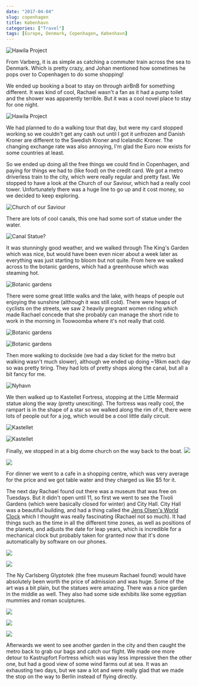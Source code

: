 ```yaml
---
date: "2017-04-04"
slug: copenhagen
title: København
categories: ["Travel"]
tags: [Europe, Denmark, Copenhagen, København]
---
```


![](boat1.jpg "Hawila Project")

From Varberg, it is as simple as catching a commuter train across the sea to Denmark. Which is pretty crazy, and Johan mentioned how sometimes he pops over to Copenhagen to do some shopping!

We ended up booking a boat to stay on through airBnB for something different. It was kind of cool, Rachael wasn't a fan as it had a pump toilet and the shower was apparently terrible. But it was a cool novel place to stay for one night.

![](boat2.jpg "Hawila Project")

We had planned to do a walking tour that day, but were my card stopped working so we couldn't get any cash out until I got it unfrozen and Danish Kroner are different to the Swedish Kroner and Icelandic Kroner. The changing exchange rate was also annoying, I'm glad the Euro now exists for some countries at least.

So we ended up doing all the free things we could find in Copenhagen, and paying for things we had to (like food) on the credit card. We got a metro driverless train to the city, which were really regular and pretty fast. We stopped to have a look at the Church of our Saviour, which had a really cool tower. Unfortunately there was a huge line to go up and it cost money, so we decided to keep exploring.

![](ChurchofOurSaviour.jpg "Church of our Saviour")

There are lots of cool canals, this one had some sort of statue under the water.

![](canal.jpg "Canal Statue?")

It was stunningly good weather, and we walked through The King's Garden which was nice, but would have been even nicer about a week later as everything was just starting to bloom but not quite. From here we walked across to the botanic gardens, which had a greenhouse which was steaming hot.

![](botanic1.jpg "Botanic gardens")

There were some great little walks and the lake, with heaps of people out enjoying the sunshine (although it was still cold). There were heaps of cyclists on the streets, we saw 2 heavily pregnant women riding which made Rachael concede that she probably can manage the short ride to work in the morning in Toowoomba where it's not really that cold.

![](botanic2.jpg "Botanic gardens")

![](botanic3.jpg "Botanic gardens")

Then more walking to dockside (we had a day ticket for the metro but walking wasn't much slower), although we ended up doing ~18km each day so was pretty tiring. They had lots of pretty shops along the canal, but all a bit fancy for me.

![](Nyhavn.jpg "Nyhavn")

We then walked up to Kastellet Fortress, stopping at the Little Mermaid statue along the way (pretty unexciting). The fortress was really cool, the rampart is in the shape of a star so we walked along the rim of it, there were lots of people out for a jog, which would be a cool little daily circuit.

 ![](Kastellet1.jpg "Kastellet")

 ![](Kastellet2.jpg "Kastellet")

Finally, we stopped in at a big dome church on the way back to the boat.
![](FrederiksKirke1.jpg "")

![](FrederiksKirke2.jpg "")

For dinner we went to a cafe in a shopping centre, which was very average for the price and we got table water and they charged us like $5 for it.

The next day Rachael found out there was a museum that was free on Tuesdays. But it didn't open until 11, so first we went to see the Tivoli Gardens (which were basically closed for winter) and City Hall. City Hall was a beautiful building, and had a thing called the [Jens Olsen's World Clock](https://en.wikipedia.org/wiki/Jens_Olsen%27s_World_Clock) which I thought was really fascinating (Rachael not so much). It had things such as the time in all the different time zones, as well as positions of the planets, and adjusts the date for leap years, which is incredible for a mechanical clock but probably taken for granted now that it's done automatically by software on our phones.

![](cityhall.jpg "")

![](worldclock.jpg "")

The Ny Carlsberg Glyptotek (the free museum Rachael found) would have absolutely been worth the price of admission and was huge.
Some of the art was a bit plain, but the statues were amazing. There was a nice garden in the middle as well. They also had some side exhibits like some egyptian mummies and roman sculptures.

![](Glyptotek1.jpg "")

![](Glyptotek3.jpg "")

![](Glyptotek2.jpg "")

Afterwards we went to see another garden in the city and then caught the metro back to grab our bags and catch our flight.
We made one more detour to Kastrupfort Fortress which was way less impressive then the other one, but had a good view of some wind farms out at sea.
It was an exhausting two days, but we saw a lot and were really glad that we made the stop on the way to Berlin instead of flying directly.
